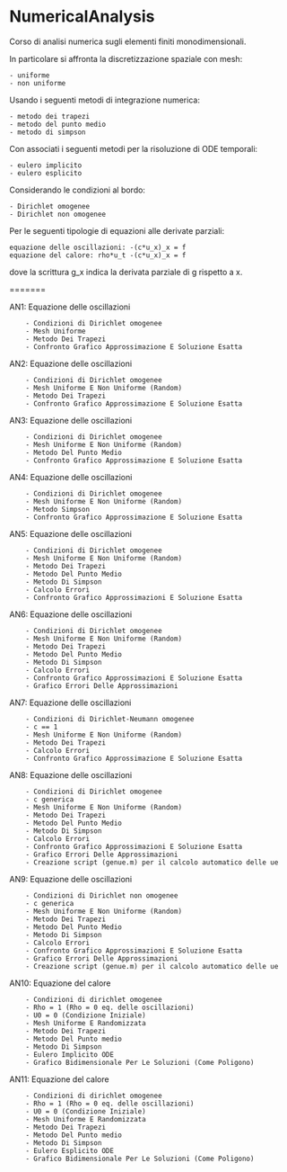 # NumericalAnalysis

Corso di analisi numerica sugli elementi finiti monodimensionali.


In particolare si affronta la discretizzazione spaziale con mesh:

	- uniforme
	- non uniforme
	
Usando i seguenti metodi di integrazione numerica:

	- metodo dei trapezi
	- metodo del punto medio
	- metodo di simpson
	
	
Con associati i seguenti metodi per la risoluzione di ODE temporali:

	- eulero implicito
	- eulero esplicito

	
Considerando le condizioni al bordo:

	- Dirichlet omogenee
	- Dirichlet non omogenee
	
	
Per le seguenti tipologie di equazioni alle derivate parziali:

	equazione delle oscillazioni: -(c*u_x)_x = f
	equazione del calore: rho*u_t -(c*u_x)_x = f
	
dove la scrittura g_x indica la derivata parziale di g rispetto a x.


=======

AN1: Equazione delle oscillazioni

        - Condizioni di Dirichlet omogenee
        - Mesh Uniforme
        - Metodo Dei Trapezi
        - Confronto Grafico Approssimazione E Soluzione Esatta
        
        
AN2: Equazione delle oscillazioni

        - Condizioni di Dirichlet omogenee
        - Mesh Uniforme E Non Uniforme (Random)
        - Metodo Dei Trapezi
        - Confronto Grafico Approssimazione E Soluzione Esatta


AN3: Equazione delle oscillazioni

        - Condizioni di Dirichlet omogenee
        - Mesh Uniforme E Non Uniforme (Random)
        - Metodo Del Punto Medio
        - Confronto Grafico Approssimazione E Soluzione Esatta
        
        
AN4: Equazione delle oscillazioni

        - Condizioni di Dirichlet omogenee
        - Mesh Uniforme E Non Uniforme (Random)
        - Metodo Simpson
        - Confronto Grafico Approssimazione E Soluzione Esatta


AN5: Equazione delle oscillazioni

        - Condizioni di Dirichlet omogenee
        - Mesh Uniforme E Non Uniforme (Random)
        - Metodo Dei Trapezi
        - Metodo Del Punto Medio
        - Metodo Di Simpson
        - Calcolo Errori
        - Confronto Grafico Approssimazioni E Soluzione Esatta
        
        
AN6: Equazione delle oscillazioni

        - Condizioni di Dirichlet omogenee
        - Mesh Uniforme E Non Uniforme (Random)
        - Metodo Dei Trapezi
        - Metodo Del Punto Medio
        - Metodo Di Simpson
        - Calcolo Errori
        - Confronto Grafico Approssimazioni E Soluzione Esatta
        - Grafico Errori Delle Approssimazioni
        

AN7: Equazione delle oscillazioni

		- Condizioni di Dirichlet-Neumann omogenee
        - c == 1
        - Mesh Uniforme E Non Uniforme (Random)
        - Metodo Dei Trapezi
        - Calcolo Errori
        - Confronto Grafico Approssimazione E Soluzione Esatta
        

AN8: Equazione delle oscillazioni

        - Condizioni di Dirichlet omogenee
        - c generica
        - Mesh Uniforme E Non Uniforme (Random)
        - Metodo Dei Trapezi
        - Metodo Del Punto Medio
        - Metodo Di Simpson
        - Calcolo Errori
        - Confronto Grafico Approssimazioni E Soluzione Esatta
        - Grafico Errori Delle Approssimazioni
        - Creazione script (genue.m) per il calcolo automatico delle ue
        
        
AN9: Equazione delle oscillazioni
        
        - Condizioni di Dirichlet non omogenee
        - c generica
        - Mesh Uniforme E Non Uniforme (Random)
        - Metodo Dei Trapezi
        - Metodo Del Punto Medio
        - Metodo Di Simpson
        - Calcolo Errori
        - Confronto Grafico Approssimazioni E Soluzione Esatta
        - Grafico Errori Delle Approssimazioni
        - Creazione script (genue.m) per il calcolo automatico delle ue
        
        
AN10: Equazione del calore
       
        - Condizioni di dirichlet omogenee
        - Rho = 1 (Rho = 0 eq. delle oscillazioni)
        - U0 = 0 (Condizione Iniziale)
        - Mesh Uniforme E Randomizzata
        - Metodo Dei Trapezi
        - Metodo Del Punto medio
        - Metodo Di Simpson
        - Eulero Implicito ODE
        - Grafico Bidimensionale Per Le Soluzioni (Come Poligono)
		

AN11: Equazione del calore
       
        - Condizioni di dirichlet omogenee
        - Rho = 1 (Rho = 0 eq. delle oscillazioni)
        - U0 = 0 (Condizione Iniziale)
        - Mesh Uniforme E Randomizzata
        - Metodo Dei Trapezi
        - Metodo Del Punto medio
        - Metodo Di Simpson
        - Eulero Esplicito ODE
        - Grafico Bidimensionale Per Le Soluzioni (Come Poligono)

